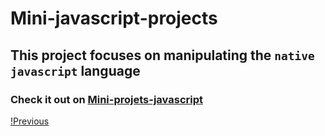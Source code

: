 # Mini-javascript-projects
## This project focuses on manipulating the `native javascript` language
### Check it out on [Mini-projets-javascript](https://Jonathanrazakalalaina.github.io/Mini-projets-javascript)

[!Previous](https://postimg.cc/2V6C7xCz)
